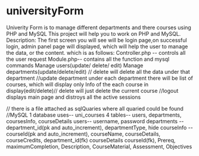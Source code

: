 # universityForm
Univerity Form is to manage different departments and there courses using PHP and MySQL 
This project will help you to work on PHP and MySQL. 
Description:
The first screen you will see will be login page,on successful login, admin panel page will displayed, which will help the user to manage
the data, or the content. which is as follows:
Controller.php -- controls all the user request
Module.php-- contains all the function and mysql commands
Manage users(update/ delete/ edit)
Manage departments(update/delete/edit) // delete will delete all the data under that department
//update department
under each department there will be list of courses, which will display only Info of the each course in display(edit/delete)// delete will just delete the current course
//logout 
displays main page and distroys all the active sessions

// there is a file attached as sqlQuaries where all quaried could be found
//MySQL
1 database uses-- uni_courses
4 tables-- users, departments, coursesInfo, courseDetails
users-- username, password
departments -- department_id(pk and auto_increment), departmentType, hide
courseInfo -- courseId(pk and auto_increment), courseName, courseDetails, courseCredits, department_id(fk)
courseDetails courseId(fk), Prereq, maximumCompletion, Description, CourseMaterial, Assessment, Objectives

